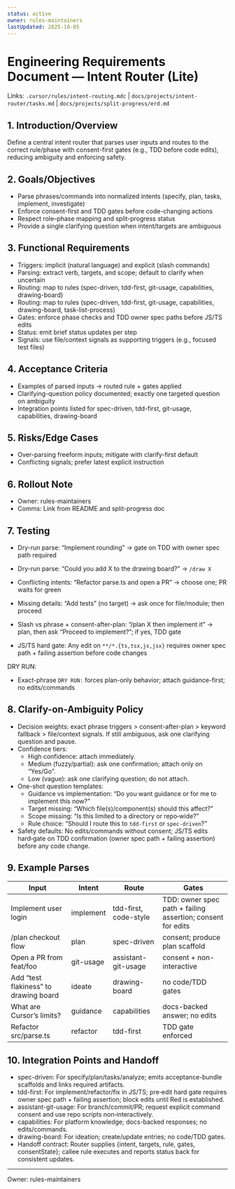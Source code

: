 ```yaml
---
status: active
owner: rules-maintainers
lastUpdated: 2025-10-05
---
```


# Engineering Requirements Document — Intent Router (Lite)

Links: `.cursor/rules/intent-routing.mdc` | `docs/projects/intent-router/tasks.md` | `docs/projects/split-progress/erd.md`

## 1. Introduction/Overview

Define a central intent router that parses user inputs and routes to the correct rule/phase with consent-first gates (e.g., TDD before code edits), reducing ambiguity and enforcing safety.

## 2. Goals/Objectives

- Parse phrases/commands into normalized intents (specify, plan, tasks, implement, investigate)
- Enforce consent-first and TDD gates before code-changing actions
- Respect role–phase mapping and split-progress status
- Provide a single clarifying question when intent/targets are ambiguous

## 3. Functional Requirements

- Triggers: implicit (natural language) and explicit (slash commands)
- Parsing: extract verb, targets, and scope; default to clarify when uncertain
- Routing: map to rules (spec-driven, tdd-first, git-usage, capabilities, drawing-board)
- Routing: map to rules (spec-driven, tdd-first, git-usage, capabilities, drawing-board, task-list-process)
- Gates: enforce phase checks and TDD owner spec paths before JS/TS edits
- Status: emit brief status updates per step
- Signals: use file/context signals as supporting triggers (e.g., focused test files)

## 4. Acceptance Criteria

- Examples of parsed inputs → routed rule + gates applied
- Clarifying-question policy documented; exactly one targeted question on ambiguity
- Integration points listed for spec-driven, tdd-first, git-usage, capabilities, drawing-board

## 5. Risks/Edge Cases

- Over-parsing freeform inputs; mitigate with clarify-first default
- Conflicting signals; prefer latest explicit instruction

## 6. Rollout Note

- Owner: rules-maintainers
- Comms: Link from README and split-progress doc

## 7. Testing

- Dry-run parse: “Implement rounding” → gate on TDD with owner spec path required
- Dry-run parse: “Could you add X to the drawing board?” → `/draw X`

- Conflicting intents: “Refactor parse.ts and open a PR” → choose one; PR waits for green
- Missing details: “Add tests” (no target) → ask once for file/module; then proceed
- Slash vs phrase + consent-after-plan: “/plan X then implement it” → plan, then ask “Proceed to implement?”; if yes, TDD gate
- JS/TS hard gate: Any edit on `**/*.{ts,tsx,js,jsx}` requires owner spec path + failing assertion before code changes

DRY RUN:

- Exact-phrase `DRY RUN:` forces plan-only behavior; attach guidance-first; no edits/commands

## 8. Clarify-on-Ambiguity Policy

- Decision weights: exact phrase triggers > consent-after-plan > keyword fallback > file/context signals. If still ambiguous, ask one clarifying question and pause.
- Confidence tiers:
  - High confidence: attach immediately.
  - Medium (fuzzy/partial): ask one confirmation; attach only on “Yes/Go”.
  - Low (vague): ask one clarifying question; do not attach.
- One-shot question templates:
  - Guidance vs implementation: “Do you want guidance or for me to implement this now?”
  - Target missing: “Which file(s)/component(s) should this affect?”
  - Scope missing: “Is this limited to a directory or repo‑wide?”
  - Rule choice: “Should I route this to `tdd-first` or `spec-driven`?”
- Safety defaults: No edits/commands without consent; JS/TS edits hard‑gate on TDD confirmation (owner spec path + failing assertion) before any code change.

## 9. Example Parses

| Input                                 | Intent    | Route                 | Gates                                                       |
| ------------------------------------- | --------- | --------------------- | ----------------------------------------------------------- |
| Implement user login                  | implement | tdd-first, code-style | TDD: owner spec path + failing assertion; consent for edits |
| /plan checkout flow                   | plan      | spec-driven           | consent; produce plan scaffold                              |
| Open a PR from feat/foo               | git-usage | assistant-git-usage   | consent + non-interactive                                   |
| Add “test flakiness” to drawing board | ideate    | drawing-board         | no code/TDD gates                                           |
| What are Cursor’s limits?             | guidance  | capabilities          | docs-backed answer; no edits                                |
| Refactor src/parse.ts                 | refactor  | tdd-first             | TDD gate enforced                                           |

## 10. Integration Points and Handoff

- spec-driven: For specify/plan/tasks/analyze; emits acceptance-bundle scaffolds and links required artifacts.
- tdd-first: For implement/refactor/fix in JS/TS; pre‑edit hard gate requires owner spec path + failing assertion; block edits until Red is established.
- assistant-git-usage: For branch/commit/PR; request explicit command consent and use repo scripts non‑interactively.
- capabilities: For platform knowledge; docs-backed responses; no edits/commands.
- drawing-board: For ideation; create/update entries; no code/TDD gates.
- Handoff contract: Router supplies {intent, targets, rule, gates, consentState}; callee rule executes and reports status back for consistent updates.

---

Owner: rules-maintainers

